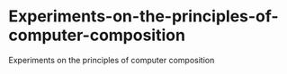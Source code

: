 # Experiments-on-the-principles-of-computer-composition
Experiments on the principles of computer composition
